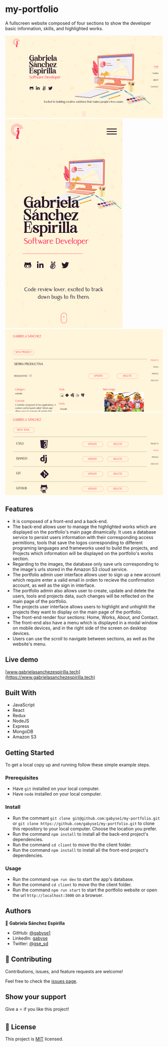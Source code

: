 # my-portfolio
A fullscreen website composed of four sections to show the developer basic information, skills, and highlighted works.

![screenshot-desktop](my-portfolio-screenshot-desktop-1200x627.png)
![screenshot-mobile](my-portfolio-screenshot-mobile-325x667.png)
![screenshot-admin-projects](my-portfolio-admin-projects-screenshot-1200x627.png)
![screenshot-admin-tools](my-portfolio-admin-tools-screenshot-1200x627.png)


## Features

- It is composed of a front-end and a back-end.
- The back-end allows user to manage the highlighted works which are displayed on the portfolio's main page dinamically. It uses a database service to persist users information with their corresponding access permitions, tools that save the logos corresponding to different programing languages and frameworks used to build the projects, and Projects which information will be displayed on the portfolio's works section.
- Regarding to the images, the database only save urls corresponding to the image's urls stored in the Amazon S3 cloud service.
- The portfolio admin user interface allows user to sign up a new account which require enter a valid email in orden to recieve the confirmation account, as well as the sign in interface.
- The portfolio admin also allows user to create, update and delete the users, tools and projects data, such changes will be reflected on the main page of the portfolio.
- The projects user interface allows users to highlight and unhighlit the projects they want to display on the main page of the portfolio.
- The front-end render four sections: Home, Works, About, and Contact.
- The front-end also have a menu which is displayed in a modal window on mobile devices, and in the right side of the screen on desktop devices.
- Users can use the scroll to navigate between sections, as well as the website's menu.


## Live demo

[www.gabrielasanchezespirilla.tech](https://www.gabrielasanchezespirilla.tech)


## Built With

- JavaScript
- React
- Redux
- NodeJS
- Express
- MongoDB
- Amazon S3


## Getting Started


To get a local copy up and running follow these simple example steps.

### Prerequisites

- Have `git` installed on your local computer.
- Have `node` installed on your local computer.

### Install

- Run the commant `git clone git@github.com:gabyse1/my-portfolio.git` or `git clone https://github.com/gabyse1/my-portfolio.git` to clone this repository to your local computer. Choose the location you prefer.
- Run the command `npm install` to install all the back-end project's dependencies.
- Run the command `cd client` to move tho the client folder.
- Run the command `npm install` to install all the front-end project's dependencies.

### Usage

- Run the command `npm run dev` to start the app's database.
- Run the command `cd client` to move tho the client folder.
- Run the command `npm run start` to start the portfolio website or open the url `http://localhost:3000` on a browser.


## Authors

👤 **Gabriela Sánchez Espirilla**

- GitHub: [@gabyse1](https://github.com/gabyse1)
- LinkedIn: [gabyse](https://www.linkedin.com/in/gabyse/)
- Twitter: [@gse_sd](https://twitter.com/gse_sd)


## 🤝 Contributing

Contributions, issues, and feature requests are welcome!

Feel free to check the [issues page](../../issues/).


## Show your support

Give a ⭐️ if you like this project!


## 📝 License

This project is [MIT](./LICENSE) licensed.

